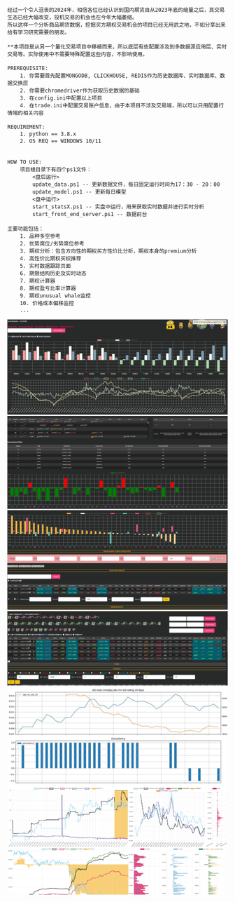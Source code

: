 
    经过一个令人沮丧的2024年，相信各位已经认识到国内期货自从2023年底的缩量之后，其交易生态已经大幅改变，投机交易的机会也在今年大幅萎缩。
    所以这样一个分析商品期货数据，挖掘买方期权交易机会的项目已经无用武之地，不如分享出来给有学习研究需要的朋友。
    
    **本项目是从另一个量化交易项目中移植而来，所以底层有些配置涉及到多数据源应用层、实时交易等。实际使用中不需要特殊配置这些内容，不影响使用。
    
    PREREQUISITE: 
        1. 你需要首先配置MONGODB, CLICKHOUSE, REDIS作为历史数据库、实时数据库、数据交换层
        2. 你需要chromedriver作为获取历史数据的基础
        3. 在config.ini中配置以上项目
        4. 在trade.ini中配置交易账户信息，由于本项目不涉及交易端，所以可以只用配置行情端的相关内容
        
    REQUIREMENT:
        1. python == 3.8.x
        2. OS REQ == WINDOWS 10/11
        
    
    HOW TO USE:
        项目根目录下有四个ps1文件：
            <盘后运行>
            update_data.ps1 -- 更新数据文件，每日固定运行时间为17：30 - 20：00
            update_model.ps1 -- 更新每日模型
            <盘中运行>
            start_statsX.ps1 -- 实盘中运行，用来获取实时数据并进行实时分析
            start_front_end_server.ps1 -- 数据前台

    主要功能包括：
        1. 品种多空参考
        2. 优势席位/劣势席位参考
        3. 期权分析：包含方向性的期权买方性价比分析，期权本身的premium分析
        4. 高性价比期权买权推荐
        5. 实时数据跟踪页面
        6. 期限结构历史及实时动态
        7. 期权计算器
        8. 期权盈亏比率计算器
        9. 期权unusual whale监控
        10. 价格成本偏移监控
        ...
        

    
<img src="./.misc/cut1.png">
<img src="./.misc/cut2.png">
<img src="./.misc/cut3.png">
<img src="./.misc/cut4.png">
<img src="./.misc/cut5.png">
<img src="./.misc/cut6.png">
